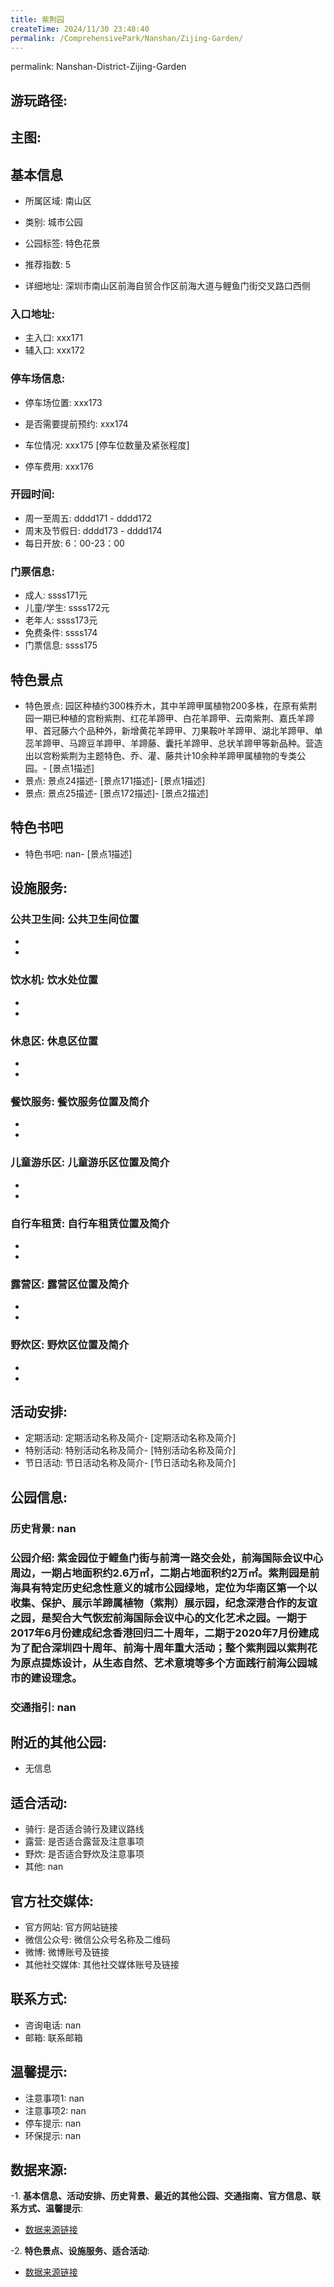 ```yaml
---
title: 紫荆园
createTime: 2024/11/30 23:48:40
permalink: /ComprehensivePark/Nanshan/Zijing-Garden/
---
```

permalink: Nanshan-District-Zijing-Garden
## 游玩路径:


## 主图:
<ImageCard
image="https://cgj.sz.gov.cn/img/4/4005/4005986/10775330.jpg"
title= "紫荆园"
description= "紫金园位于鲤鱼门街与前湾一路交会处，前海国际会议中心周边，一期占地面积约2.6万㎡，二期占地面积约2万㎡。紫荆园是前海具有特定历史纪念性意义的城市公园绿地，定位"
date="2024/11/30"
href="/"
author="深圳公园"
/>

## 基本信息

- 所属区域: 南山区

- 类别: 城市公园

- 公园标签: 特色花景

- 推荐指数: 5

- 详细地址: 深圳市南山区前海自贸合作区前海大道与鲤鱼门街交叉路口西侧

### 入口地址:
- 主入口: xxx171
- 辅入口: xxx172
### 停车场信息:
- 停车场位置: xxx173

- 是否需要提前预约: xxx174

- 车位情况: xxx175 [停车位数量及紧张程度]

- 停车费用: xxx176

### 开园时间:
- 周一至周五: dddd171 - dddd172
- 周末及节假日: dddd173 - dddd174
- 每日开放: 6：00-23：00

### 门票信息:
- 成人: ssss171元
- 儿童/学生: ssss172元
- 老年人: ssss173元
- 免费条件: ssss174
- 门票信息: ssss175
## 特色景点
- 特色景点: 园区种植约300株乔木，其中羊蹄甲属植物200多株，在原有紫荆园一期已种植的宫粉紫荆、红花羊蹄甲、白花羊蹄甲、云南紫荆、嘉氏羊蹄甲、首冠藤六个品种外，新增黄花羊蹄甲、刀果鞍叶羊蹄甲、湖北羊蹄甲、单蕊羊蹄甲、马蹄豆羊蹄甲、羊蹄藤、囊托羊蹄甲、总状羊蹄甲等新品种。营造出以宫粉紫荆为主题特色、乔、灌、藤共计10余种羊蹄甲属植物的专类公园。- [景点1描述]
- 景点: 景点24描述- [景点171描述]- [景点1描述]
- 景点: 景点25描述- [景点172描述]- [景点2描述]
## 特色书吧
- 特色书吧: nan- [景点1描述]
## 设施服务:
### 公共卫生间: 公共卫生间位置
- 
- 
### 饮水机: 饮水处位置
- 
- 
### 休息区: 休息区位置
- 
- 
### 餐饮服务: 餐饮服务位置及简介
- 
- 
### 儿童游乐区: 儿童游乐区位置及简介
- 
- 
### 自行车租赁: 自行车租赁位置及简介
- 
- 
### 露营区: 露营区位置及简介
- 
- 
### 野炊区: 野炊区位置及简介

- 
- 
## 活动安排:
- 定期活动: 定期活动名称及简介- [定期活动名称及简介]
- 特别活动: 特别活动名称及简介- [特别活动名称及简介]
- 节日活动: 节日活动名称及简介- [节日活动名称及简介]
## 公园信息:
### 历史背景: nan
### 公园介绍: 紫金园位于鲤鱼门街与前湾一路交会处，前海国际会议中心周边，一期占地面积约2.6万㎡，二期占地面积约2万㎡。紫荆园是前海具有特定历史纪念性意义的城市公园绿地，定位为华南区第一个以收集、保护、展示羊蹄属植物（紫荆）展示园，纪念深港合作的友谊之园，是契合大气恢宏前海国际会议中心的文化艺术之园。一期于2017年6月份建成纪念香港回归二十周年，二期于2020年7月份建成为了配合深圳四十周年、前海十周年重大活动；整个紫荆园以紫荆花为原点提炼设计，从生态自然、艺术意境等多个方面践行前海公园城市的建设理念。
### 交通指引: nan

## 附近的其他公园:
- 无信息

## 适合活动:
- 骑行: 是否适合骑行及建议路线
- 露营: 是否适合露营及注意事项
- 野炊: 是否适合野炊及注意事项
- 其他: nan

## 官方社交媒体:
- 官方网站: 官方网站链接
- 微信公众号: 微信公众号名称及二维码
- 微博: 微博账号及链接
- 其他社交媒体: 其他社交媒体账号及链接

## 联系方式:
- 咨询电话: nan
- 邮箱: 联系邮箱

## 温馨提示:
- 注意事项1: nan
- 注意事项2: nan
- 停车提示: nan
- 环保提示: nan

## 数据来源:
-1. **基本信息、活动安排、历史背景、最近的其他公园、交通指南、官方信息、联系方式、温馨提示**:
- [数据来源链接](https://cgj.sz.gov.cn/xsmh/gysz/csgy/content/post_10775330.html)

-2. **特色景点、设施服务、适合活动**:
- [数据来源链接](https://cgj.sz.gov.cn/xsmh/gysz/csgy/content/post_10775330.html)

